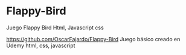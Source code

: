# Flappy-Bird
Juego Flappy Bird  Html, Javascript css

https://github.com/OscarFajardo/Flappy-Bird
Juego básico creado en Udemy html, css, javascript
